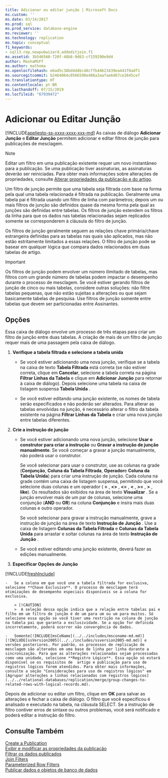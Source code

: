 ```yaml
---
title: Adicionar ou editar junção | Microsoft Docs
ms.custom: ''
ms.date: 03/14/2017
ms.prod: sql
ms.prod_service: database-engine
ms.reviewer: ''
ms.technology: replication
ms.topic: conceptual
f1_keywords:
- sql13.rep.newpubwizard.addeditjoin.f1
ms.assetid: 3b546560-720f-48b8-9d63-cf159290e9d4
author: MashaMSFT
ms.author: mathoma
ms.openlocfilehash: e6ad5c38bd4d4bc48cffb44621639ea441f0adf1
ms.sourcegitcommit: b2464064c0566590e486a3aafae6d67ce2645cef
ms.translationtype: HT
ms.contentlocale: pt-BR
ms.lasthandoff: 07/15/2019
ms.locfileid: "67939472"
---
```

# <a name="add-or-edit-join"></a>Adicionar ou Editar Junção
[!INCLUDE[appliesto-ss-xxxx-xxxx-xxx-md](../../includes/appliesto-ss-xxxx-xxxx-xxx-md.md)]
  As caixas de diálogo **Adicionar Junção** e **Editar Junção** permitem adicionar e editar filtros de junção para publicações de mesclagem.  
  
> [!NOTE]  
>  Editar um filtro em uma publicação existente requer um novo instantâneo para a publicação. Se uma publicação tiver assinaturas, as assinaturas deverão ser reiniciadas. Para obter mais informações sobre alterações de propriedades, consulte [Alterar propriedades da publicação e do artigo](../../relational-databases/replication/publish/change-publication-and-article-properties.md).  
  
 Um filtro de junção permite que uma tabela seja filtrada com base na forma pela qual uma tabela relacionada é filtrada na publicação. Geralmente uma tabela pai é filtrada usando um filtro de linha com parâmetros; depois um ou mais filtros de junção são definidos quase da mesma forma pela qual as junções são definidas entre tabelas. Os filtros de junção estendem os filtros da linha para que os dados nas tabelas relacionadas sejam replicados somente se corresponderem à cláusula do filtro de junção.  
  
 Os filtros de junção geralmente seguem as relações chave primária/chave estrangeira definidas para as tabelas nas quais são aplicados, mas não estão estritamente limitados a essas relações. O filtro de junção pode se basear em qualquer lógica que compara dados relacionados em duas tabelas de artigo.  
  
> [!IMPORTANT]  
>  Os filtros de junção podem envolver um número ilimitado de tabelas, mas filtros com um grande número de tabelas podem impactar o desempenho durante o processo de mesclagem. Se você estiver gerando filtros de junção de cinco ou mais tabelas, considere outras soluções: não filtre tabelas pequenas, que não estão sujeitas a alterações ou que sejam basicamente tabelas de pesquisa. Use filtros de junção somente entre tabelas que devem ser particionadas entre Assinantes.  
  
## <a name="options"></a>Opções  
 Essa caixa de diálogo envolve um processo de três etapas para criar um filtro de junção entre duas tabelas. A criação de mais de um filtro de junção requer mais de uma passagem pela caixa de diálogo.  
  
1.  **Verifique a tabela filtrada e selecione a tabela unida**  
  
    -   Se você estiver adicionando uma nova junção, verifique se a tabela na caixa de texto **Tabela Filtrada** está correta (se não estiver correta, clique em **Cancelar**, selecione a tabela correta na página **Filtrar Linhas da Tabela** e clique em **Adicionar Junção** para retornar à caixa de diálogo). Depois selecione uma tabela na caixa de listagem suspensa **Tabela Unida** .  
  
    -   Se você estiver editando uma junção existente, os nomes de tabela serão especificados e não poderão ser alterados. Para alterar as tabelas envolvidas na junção, é necessário alterar o filtro da tabela existente na página **Filtrar Linhas da Tabela** e criar uma nova junção entre tabelas diferentes.  
  
2.  **Crie a instrução de junção**  
  
    -   Se você estiver adicionando uma nova junção, selecione **Usar o construtor para criar a instrução** ou **Gravar a instrução de junção manualmente**. Se você começar a gravar a junção manualmente, não poderá usar o construtor.  
  
         Se você selecionar para usar o construtor, use as colunas na grade (**Conjunção**, **Coluna da Tabela Filtrada**, **Operador**e **Coluna da Tabela Unida**) para criar uma instrução de junção. Cada coluna na grade contém uma caixa de listagem suspensa, permitindo que você selecione duas colunas e um operador ( **=** , **<>** , **<=** , **\<** , **>=** , **>** , **like**). Os resultados são exibidos na área de texto **Visualizar** . Se a junção envolver mais de um par de colunas, selecione uma conjunção (**AND** ou **OR**) na coluna **Conjunção** e insira mais duas colunas e outro operador.  
  
         Se você selecionar para gravar a instrução manualmente, grave a instrução de junção na área de texto **Instrução de Junção** . Use a caixa de listagem **Colunas da Tabela Filtrada** e **Colunas da Tabela Unida** para arrastar e soltar colunas na área de texto **Instrução de Junção** .  
  
    -   Se você estiver editando uma junção existente, deverá fazer as edições manualmente.  
  
3.  **Especificar Opções de Junção**  

[!INCLUDE[freshInclude](../../includes/paragraph-content/fresh-note-steps-feedback.md)]

    -   Se a coluna em que você une a tabela filtrada for exclusiva, selecione **Chave Exclusiva**. O processo de mesclagem terá otimizações de desempenho especiais disponíveis se a coluna for exclusiva.  
  
        > [!CAUTION]  
        >  A seleção dessa opção indica que a relação entre tabelas pai e filho em um filtro de junção é de um para um ou um para muitos. Só selecione essa opção se você tiver uma restrição na coluna de junção na tabela pai que garanta a exclusividade. Se a opção for definida incorretamente, poderá ocorrer não convergência de dados.  
  
    -   Somente[!INCLUDE[msCoName](../../includes/msconame-md.md)] [!INCLUDE[ssVersion2005](../../includes/ssversion2005-md.md)] e versões posteriores. Por padrão, os processos de replicação de mesclagem são alterados em uma base de linha por linha durante a sincronização. Para que as alterações relacionadas sejam processadas como uma unidade, selecione **Registro Lógico**. Essa opção só estará disponível se os requisitos de  artigo e publicação para uso de registros lógicos forem atendidos. Para obter mais informações, consulte a seção "Considerações para uso de registros lógicos" em [Agrupar alterações a linhas relacionadas com registros lógicos](../../relational-databases/replication/merge/group-changes-to-related-rows-with-logical-records.md).  
  
 Depois de adicionar ou editar um filtro, clique em **OK** para salvar as alterações e fechar a caixa de diálogo. O filtro que você especificou é analisado e executado na tabela, na cláusula SELECT. Se a instrução de filtro contiver erros de sintaxe ou outros problemas, você será notificado e poderá editar a instrução do filtro.  
  
## <a name="see-also"></a>Consulte Também  
 [Create a Publication](../../relational-databases/replication/publish/create-a-publication.md)   
 [Exibir e modificar as propriedades da publicação](../../relational-databases/replication/publish/view-and-modify-publication-properties.md)   
 [Filtrar os dados publicados](../../relational-databases/replication/publish/filter-published-data.md)   
 [Join Filters](../../relational-databases/replication/merge/join-filters.md)   
 [Parameterized Row Filters](../../relational-databases/replication/merge/parameterized-filters-parameterized-row-filters.md)   
 [Publicar dados e objetos de banco de dados](../../relational-databases/replication/publish/publish-data-and-database-objects.md)  
  
  
